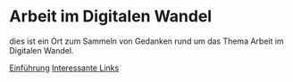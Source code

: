 # Arbeit im Digitalen Wandel

dies ist ein Ort zum Sammeln von Gedanken rund um das Thema Arbeit im Digitalen Wandel. 

[Einführung](intro/index)
[Interessante Links](links/index)